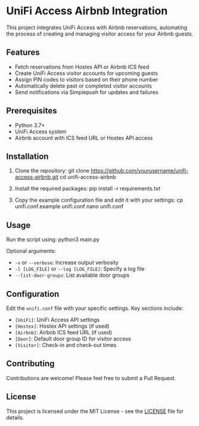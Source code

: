 # UniFi Access Airbnb Integration

This project integrates UniFi Access with Airbnb reservations, automating the process of creating and managing visitor access for your Airbnb guests.

## Features

- Fetch reservations from Hostex API or Airbnb ICS feed
- Create UniFi Access visitor accounts for upcoming guests
- Assign PIN codes to visitors based on their phone number
- Automatically delete past or completed visitor accounts
- Send notifications via Simplepush for updates and failures

## Prerequisites

- Python 3.7+
- UniFi Access system
- Airbnb account with ICS feed URL or Hostex API access

## Installation

1. Clone the repository:
git clone https://github.com/yourusername/unifi-access-airbnb.git
cd unifi-access-airbnb

2. Install the required packages:
pip install -r requirements.txt

3. Copy the example configuration file and edit it with your settings:
cp unifi.conf.example unifi.conf
nano unifi.conf

## Usage

Run the script using:
python3 main.py

Optional arguments:
- `-v` or `--verbose`: Increase output verbosity
- `-l [LOG_FILE]` or `--log [LOG_FILE]`: Specify a log file
- `--list-door-groups`: List available door groups

## Configuration

Edit the `unifi.conf` file with your specific settings. Key sections include:
- `[UniFi]`: UniFi Access API settings
- `[Hostex]`: Hostex API settings (if used)
- `[Airbnb]`: Airbnb ICS feed URL (if used)
- `[Door]`: Default door group ID for visitor access
- `[Visitor]`: Check-in and check-out times

## Contributing

Contributions are welcome! Please feel free to submit a Pull Request.

## License

This project is licensed under the MIT License - see the [LICENSE](LICENSE) file for details.



